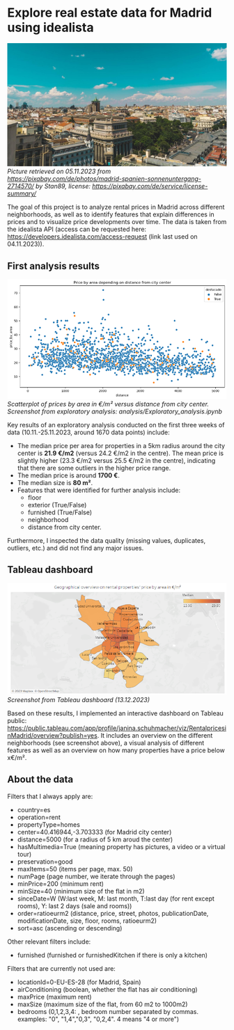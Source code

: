 # Explore real estate data for Madrid using idealista

![Picture of roofs in Madrid](Madrid_Foto.jpeg)
*Picture retrieved on 05.11.2023 from https://pixabay.com/de/photos/madrid-spanien-sonnenuntergang-2714570/ by Stan89, license: https://pixabay.com/de/service/license-summary/*


The goal of this project is to analyze rental prices in Madrid across different neighborhoods, as well as to identify features that explain differences in prices and to visualize price developments over time. 
The data is taken from the idealista API (access can be requested here: https://developers.idealista.com/access-request (link last used on 04.11.2023)).


## First analysis results

![Screenshot from exploratory data analysis](screenshot_scatterplot_price_by_area_2023-12-13.png)*Scatterplot of prices by area in €/m² versus distance from city center. Screenshot from exploratory analysis: analysis/Exploratory_analysis.ipynb* 

Key results of an exploratory analysis conducted on the first three weeks of data (10.11.-25.11.2023, around 1670 data points) include:
* The median price per area for properties in a 5km radius around the city center is **21.9 €/m2** (versus 24.2 €/m2 in the centre). The mean price is slightly higher (23.3 €/m2 versus 25.5 €/m2 in the centre), indicating that there are some outliers in the higher price range.
* The median price is around **1700 €**.
* The median size is **80 m²**.
* Features that were identified for further analysis include: 
  - floor
  - exterior (True/False)
  - furnished (True/False)
  - neighborhood
  - distance from city center.

Furthermore, I inspected the data quality (missing values, duplicates, outliers, etc.) and did not find any major issues.


## Tableau dashboard

![Screenshot from Tableau dashboard with a map of rental prices in Madrid's neighborhoods](Madrid_Map_Screenshot_Tableau-2023-12-13.png)
*Screenshot from Tableau dashboard (13.12.2023)*

Based on these results, I implemented an interactive dashboard on Tableau public: https://public.tableau.com/app/profile/janina.schuhmacher/viz/RentalpricesinMadrid/overview?publish=yes. It includes an overview on the different neighborhoods (see screenshot above), a visual analysis of different features as well as an overview on how many properties have a price below x€/m².


## About the data

Filters that I always apply are:
* country=es
* operation=rent
* propertyType=homes
* center=40.416944,-3.703333 (for Madrid city center)
* distance=5000 (for a radius of 5 km aroud the center)
* hasMultimedia=True (meaning property has pictures, a video or a virtual tour)
* preservation=good
* maxItems=50 (items per page, max. 50)
* numPage (page number, we iterate through the pages)
* minPrice=200 (minimum rent)
* minSize=40 (minimum size of the flat in m2)
* sinceDate=W (W:last week, M: last month, T:last day (for rent except rooms), Y: last 2 days (sale and rooms))
* order=ratioeurm2 (distance, price, street, photos, publicationDate, modificationDate, size, floor, rooms, ratioeurm2)
* sort=asc (ascending or descending)


Other relevant filters include:
* furnished (furnished or furnishedKitchen if there is only a kitchen)

Filters that are currently not used are:
* locationId=0-EU-ES-28 (for Madrid, Spain)
* airConditioning (boolean, whether the flat has air conditioning)
* maxPrice (maximum rent)
* maxSize (maximum size of the flat, from 60 m2 to 1000m2)
* bedrooms (0,1,2,3,4: , bedroom number separated by commas. examples: "0", "1,4","0,3", "0,2,4". 4 means "4 or more")

